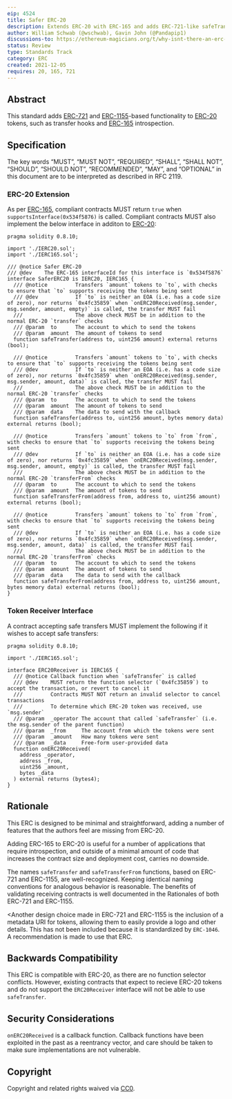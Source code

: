 ```yaml
---
eip: 4524
title: Safer ERC-20
description: Extends ERC-20 with ERC-165 and adds ERC-721-like safeTransfer
author: William Schwab (@wschwab), Gavin John (@Pandapip1)
discussions-to: https://ethereum-magicians.org/t/why-isnt-there-an-erc-for-safetransfer-for-erc20/7604
status: Review
type: Standards Track
category: ERC
created: 2021-12-05
requires: 20, 165, 721
---
```


## Abstract

This standard adds [ERC-721](./eip-721.md) and [ERC-1155](./eip-1155.md)-based functionality to [ERC-20](./eip-20.md) tokens, such as transfer hooks and [ERC-165](./eip-165.md) introspection.

## Specification

The key words “MUST”, “MUST NOT”, “REQUIRED”, “SHALL”, “SHALL NOT”, “SHOULD”, “SHOULD NOT”, “RECOMMENDED”, “MAY”, and “OPTIONAL” in this document are to be interpreted as described in RFC 2119.

### ERC-20 Extension

As per [ERC-165](./eip-165.md), compliant contracts MUST return `true` when `supportsInterface(0x534f5876)` is called. Compliant contracts MUST also implement the below interface in additon to [ERC-20](./eip-20.md):

```solidity
pragma solidity 0.8.10;

import './IERC20.sol';
import './IERC165.sol';

/// @notice Safer ERC-20
/// @dev    The ERC-165 interfaceId for this interface is `0x534f5876`
interface SaferERC20 is IERC20, IERC165 {
  /// @notice         Transfers `amount` tokens to `to`, with checks to ensure that `to` supports receiving the tokens being sent
  /// @dev            If `to` is neither an EOA (i.e. has a code size of zero), nor returns `0x4fc35859` when `onERC20Received(msg.sender, msg.sender, amount, empty)` is called, the transfer MUST fail
  ///                 The above check MUST be in addition to the normal ERC-20 `transfer` checks
  /// @param  to      The account to which to send the tokens
  /// @param  amount  The amount of tokens to send
  function safeTransfer(address to, uint256 amount) external returns (bool);
  
  /// @notice         Transfers `amount` tokens to `to`, with checks to ensure that `to` supports receiving the tokens being sent
  /// @dev            If `to` is neither an EOA (i.e. has a code size of zero), nor returns `0x4fc35859` when `onERC20Received(msg.sender, msg.sender, amount, data)` is called, the transfer MUST fail
  ///                 The above check MUST be in addition to the normal ERC-20 `transfer` checks
  /// @param  to      The account to which to send the tokens
  /// @param  amount  The amount of tokens to send
  /// @param  data    The data to send with the callback
  function safeTransfer(address to, uint256 amount, bytes memory data) external returns (bool);
  
  /// @notice         Transfers `amount` tokens to `to` from `from`, with checks to ensure that `to` supports receiving the tokens being sent
  /// @dev            If `to` is neither an EOA (i.e. has a code size of zero), nor returns `0x4fc35859` when `onERC20Received(msg.sender, msg.sender, amount, empty)` is called, the transfer MUST fail
  ///                 The above check MUST be in addition to the normal ERC-20 `transferFrom` checks
  /// @param  to      The account to which to send the tokens
  /// @param  amount  The amount of tokens to send
  function safeTransferFrom(address from, address to, uint256 amount) external returns (bool);
  
  /// @notice         Transfers `amount` tokens to `to` from `from`, with checks to ensure that `to` supports receiving the tokens being sent
  /// @dev            If `to` is neither an EOA (i.e. has a code size of zero), nor returns `0x4fc35859` when `onERC20Received(msg.sender, msg.sender, amount, data)` is called, the transfer MUST fail
  ///                 The above check MUST be in addition to the normal ERC-20 `transferFrom` checks
  /// @param  to      The account to which to send the tokens
  /// @param  amount  The amount of tokens to send
  /// @param  data    The data to send with the callback
  function safeTransferFrom(address from, address to, uint256 amount, bytes memory data) external returns (bool);
}
```

### Token Receiver Interface

A contract accepting safe transfers MUST implement the following if it wishes to accept safe transfers:

```solidity
pragma solidity 0.8.10;

import './IERC165.sol';

interface ERC20Receiver is IERC165 {
  /// @notice Callback function when `safeTransfer` is called
  /// @dev    MUST return the function selector (`0x4fc35859`) to accept the transaction, or revert to cancel it
  ///         Contracts MUST NOT return an invalid selector to cancel transactions
  ///         To determine which ERC-20 token was received, use `msg.sender`
  /// @param  _operator The account that called `safeTransfer` (i.e. the msg.sender of the parent function)
  /// @param  _from     The account from which the tokens were sent
  /// @param  _amount   How many tokens were sent
  /// @param  _data     Free-form user-provided data
  function onERC20Received(
    address _operator,
    address _from,
    uint256 _amount,
    bytes _data
  ) external returns (bytes4);
}
```

## Rationale

This ERC is designed to be minimal and straightforward, adding a number of features that the authors feel are missing from ERC-20.

Adding ERC-165 to ERC-20 is useful for a number of applications that require introspection, and outside of a minimal amount of code that increases the contract size and deployment cost, carries no downside.

The names `safeTransfer` and `safeTransferFrom` functions, based on ERC-721 and ERC-1155, are well-recognized. Keeping identical naming conventions for analogous behavior is reasonable. The benefits of validating receiving contracts is well documented in the Rationales of both ERC-721 and ERC-1155.

<Another design choice made in ERC-721 and ERC-1155 is the inclusion of a metadata URI for tokens, allowing them to easily provide a logo and other details. This has not been included because it is standardized by `ERC-1046`. A recommendation is made to use that ERC.

## Backwards Compatibility

This ERC is compatible with ERC-20, as there are no function selector conflicts. However, existing contracts that expect to recieve ERC-20 tokens and do not support the `ERC20Receiver` interface will not be able to use `safeTransfer`.

## Security Considerations

`onERC20Received` is a callback function. Callback functions have been exploited in the past as a reentrancy vector, and care should be taken to make sure implementations are not vulnerable.

## Copyright

Copyright and related rights waived via [CC0](../LICENSE.md).
